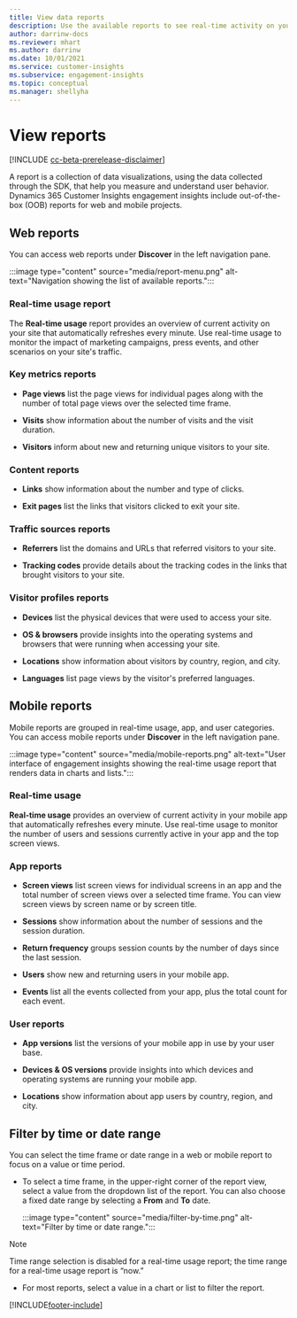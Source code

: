 ```yaml
---
title: View data reports
description: Use the available reports to see real-time activity on your site.
author: darrinw-docs
ms.reviewer: mhart
ms.author: darrinw
ms.date: 10/01/2021
ms.service: customer-insights
ms.subservice: engagement-insights 
ms.topic: conceptual
ms.manager: shellyha
---
```


# View reports

[!INCLUDE [cc-beta-prerelease-disclaimer](includes/cc-beta-prerelease-disclaimer.md)]

A report is a collection of data visualizations, using the data collected through the SDK, that help you measure and understand user behavior. Dynamics 365 Customer Insights engagement insights include out-of-the-box (OOB) reports for web and mobile projects.  

## Web reports

You can access web reports under **Discover** in the left navigation pane.

:::image type="content" source="media/report-menu.png" alt-text="Navigation showing the list of available reports.":::

### Real-time usage report

The  **Real-time usage** report provides an overview of current activity on your site that automatically refreshes every minute. Use real-time usage to monitor the impact of marketing campaigns, press events, and other scenarios on your site's traffic.

### Key metrics reports

- **Page views** list the page views for individual pages along with the number of total page views over the selected time frame.

- **Visits** show information about the number of visits and the visit duration.

- **Visitors** inform about new and returning unique visitors to your site.

### Content reports

- **Links** show information about the number and type of clicks.

- **Exit pages** list the links that visitors clicked to exit your site.

### Traffic sources reports

- **Referrers** list the domains and URLs that referred visitors to your site.

- **Tracking codes** provide details about the tracking codes in the links that brought visitors to your site.

### Visitor profiles reports

- **Devices** list the physical devices that were used to access your site.

- **OS & browsers** provide insights into the operating systems and browsers that were running when accessing your site.

- **Locations** show information about visitors by country, region, and city.

- **Languages** list page views by the visitor's preferred languages.

## Mobile reports

Mobile reports are grouped in real-time usage, app, and user categories. You can access mobile reports under **Discover** in the left navigation pane.   

:::image type="content" source="media/mobile-reports.png" alt-text="User interface of engagement insights showing the real-time usage report that renders data in charts and lists.":::   

### Real-time usage

**Real-time usage** provides an overview of current activity in your mobile app that automatically refreshes every minute. Use real-time usage to monitor the number of users and sessions currently active in your app and the top screen views.

### App reports

- **Screen views** list screen views for individual screens in an app and the total number of screen views over a selected time frame. You can view screen views by screen name or by screen title.

- **Sessions** show information about the number of sessions and the session duration.

- **Return frequency** groups session counts by the number of days since the last session.

- **Users** show new and returning users in your mobile app.

- **Events** list all the events collected from your app, plus the total count for each event.

### User reports

- **App versions** list the versions of your mobile app in use by your user base.

- **Devices & OS versions** provide insights into which devices and operating systems are running your mobile app.

- **Locations** show information about app users by country, region, and city.

## Filter by time or date range

You can select the time frame or date range in a web or mobile report to focus on a value or time period. 

- To select a time frame, in the upper-right corner of the report view, select a value from the dropdown list of the report. You can also choose a fixed date range by selecting a **From** and **To** date. 

  :::image type="content" source="media/filter-by-time.png" alt-text="Filter by time or date range.":::   

> [!NOTE]
> Time range selection is disabled for a real-time usage report; the time range for a real-time usage report is “now.”

- For most reports, select a value in a chart or list to filter the report.

[!INCLUDE[footer-include](../includes/footer-banner.md)]
